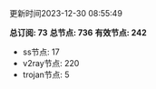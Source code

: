 更新时间2023-12-30 08:55:49

**总订阅: 73**
**总节点: 736**
**有效节点: 242**
- ss节点: 17
- v2ray节点: 220
- trojan节点: 5
